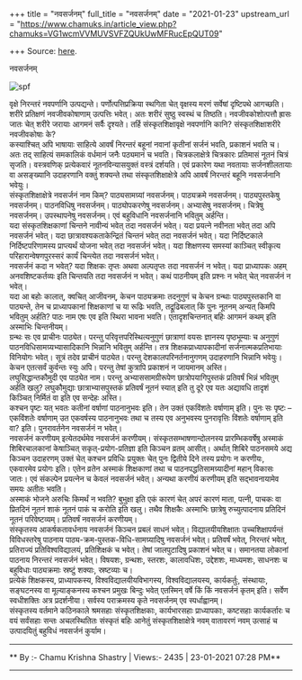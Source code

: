 +++
title = "नवसर्जनम्"
full_title = "नवसर्जनम्"
date = "2021-01-23"
upstream_url = "https://www.chamuks.in/article_view.php?chamuks=VG1wcmVVMUVSVFZQUkUwMFRucEpQUT09"

+++
Source: [here](https://www.chamuks.in/article_view.php?chamuks=VG1wcmVVMUVSVFZQUkUwMFRucEpQUT09).

नवसर्जनम् 



![spf](article_img/CHAMU-1611410321Navsrjanam.jpg)

वृक्षे निरन्तरं नवपर्णानि उत्पद्यन्ते। पर्णोत्पत्तिप्रक्रिया स्थगिता
चेत् वृक्षस्य मरणं सर्वेषां दृष्टिपथे आगच्छति। शरीरे प्रतिक्षणं
नवजीवकोषाणाम् उत्पत्तिः भवेत्। अतः शरीरं सुष्ठु स्वस्थं च तिष्ठति।
नवजीवकोशोत्पत्तौ ह्रासः जातः चेत् शरीरे जरायाः आगमनं सर्वैः दृश्यते।
तर्हि संस्कृतशिक्षावृक्षे नवपर्णानि कानि? संस्कृतशिक्षाशरीरे नवजीवकोषाः
के?  
कस्याश्चित् अपि भाषायाः साहित्ये आवर्षं निरन्तरं बहूनां नवानां कृतीनां
सर्जनं भवति, प्रकाशनं भवति च। अतः तद् साहित्यं समकालिकं वर्धमानं जनैः
पठ्यमानं च भवति। चित्रकलाक्षेत्रे चित्रकारः प्रतिमासं नूतनं चित्रं
सृजति। वस्त्रवणिक् प्रत्येकवारं नूतनविन्यासयुक्तं वस्त्रं दर्शयति। एवं
प्रकारेण यथा नवतायाः सर्जनशीलतायाः वा असङ्ख्यानि उदाहरणानि वक्तुं
शक्यन्ते तथा संस्कृतशिक्षाक्षेत्रे अपि आवर्षं निरन्तरं बहूनि नवसर्जनानि
भवेयुः।  
संस्कृतशिक्षाक्षेत्रे नवसर्जनं नाम किम्? पाठ्यसामग्र्यां नवसर्जनम्।
पाठ्यक्रमे नवसर्जनम्। पाठ्यपुस्तकेषु नवसर्जनम्। पाठनविधिषु नवसर्जनम्।
पाठ्योपकरणेषु नवसर्जनम्। अभ्यासेषु नवसर्जनम्। चित्रेषु नवसर्जनम्।
उपस्थापनेषु नवसर्जनम्। एवं बहुविधानि नवसर्जनानि भवितुम् अर्हन्ति।  
यदा संस्कृतशिक्षकाणां चिन्तने नावीन्यं भवेत् तदा नवसर्जनं भवेत्। यदा
प्रयत्ने नवीनता भवेत् तदा अपि नवसर्जनं भवेत्। यदा
छात्रावश्यकताकेन्द्रितं चिन्तनं भवेत् तदा नवसर्जनं भवेत्। यदा
निर्दिष्टकाले निर्दिष्टपरिणामस्य प्राप्त्यर्थं योजना भवेत् तदा नवसर्जनं
भवेत्। यदा शिक्षणस्य समस्यां काञ्चित् स्वीकृत्य परिहारान्वेषणपुरस्सरं
कार्यं चिन्त्येत तदा नवसर्जनं भवेत्।  
नवसर्जनं कदा न भवेत्? यदा शिक्षकः तृप्तः अथवा अल्पतृप्तः तदा नवसर्जनं न
भवेत्। यदा प्राध्यापकः अहम् अनवशिष्टकर्तव्यः इति चिन्तयति तदा नवसर्जनं न
भवेत्। कथं पाठनीयम् इति प्रश्नः न भवेत् चेत् नवसर्जनं न भवेत्।  
यदा आ बहोः कालात्, क्वचित् आजीवनम्, केचन पाठ्यक्रमाः तदनुगुणं च केचन
ग्रन्थाः पाठ्यपुस्तकानि वा पाठ्यन्ते, तेन च प्राध्यापकानां शिक्षकाणां च
या रूढिः भवति, तद्रूढिबलात् किं पुनः नूतनम् अन्यत् किमपि भवितुम् अर्हति?
पाठः नाम एषः एव इति स्थिरा भावना भवति। एतादृशचिन्तनात् बहिः आगमनं कथम्
इति अस्माभिः चिन्तनीयम्।  
ग्रन्थः सः एव प्राचीनः पाठ्येत। परन्तु परिवृत्तपरिस्थित्यनुगुणं
छात्राणां वयसः ज्ञानस्य पृष्ठभूम्याः च अनुगुणं
पाठनविधिसामग्र्यभ्यासादिकानि भिन्नानि भवितुम् अर्हन्ति। तत्र
शिक्षकप्राध्यापकादीनां सर्जनात्मकप्रतिभायाः विनियोगः भवेत्। सूत्रं तदेव
प्राचीनं पाठ्येत। परन्तु देशकालपरिनर्तनानुगणम् उदाहरणानि भिन्नानि
भवेयुः। केचन एतत्सर्वं कुर्वन्तः स्युः अपि। परन्तु तेषां कुत्रापि
प्रकाशनं न जायमानम् अस्ति।  
लघुसिद्धान्तकौमुदी एव पाठ्येत नाम। परन्तु अभ्याससामग्रीरूपेण
छात्रोपयागिपुस्तकं प्रतिवर्षं भिन्नं भवितुम् अर्हति खलु? लघुकौमुद्याः
छात्राभ्यासपुस्तकं प्रतिवर्षं नूतनं स्यात् इति तु दूरे एव यतः अद्यावधि
तादृशं किञ्चित् निर्मितं वा इति एव सन्देहः अस्ति।  
कश्चन पृष्टः यत् भवतः कतीनां वर्षाणां पाठनानुभवः इति। तेन उक्तं
एकविंशतेः वर्षाणाम् इति। पुनः सः पृष्टः – एकविंशतेः वर्षाणाम् उत
एकवर्षस्य पाठनानुभवः तथा च तस्य एव अनुभवस्य पुनरावृत्तिः विंशतेः
वर्षाणाम् इति वा? इति। पुनरावर्तनेन नवसर्जनं न भवेत्।  
नवसर्जनं करणीयम् इत्येतदर्थमेव नवसर्जनं करणीयम्।
संस्कृतसम्भाषणान्दोलनस्य प्रारम्भिकवर्षेषु अस्माकं शिबिरचालकानां
केषाञ्चित् सकृत्-प्रयोग-प्रतिज्ञा इति किञ्चन व्रतम् आसीत्। अर्थात्
शिबिरे पाठनसमये अद्य किञ्चन उदाहरणम् उक्तं चेत् कश्चन प्रविधिः प्रयुक्तः
चेत् पुनः द्वितीये दिने तस्य प्रयोगः न करणीयः, एकवारमेव प्रयोगः इति।
एतेन व्रतेन अस्माकं शिक्षकाणां तथा च पाठनपद्धतिसामग्र्यादीनां महान्
विकासः जातः। एवं संकल्पेन प्रयत्नेन च केवलं नवसर्जनं भवेत्। अन्यथा
करणीयं करणीयम् इति सद्भावनायामेव समयः अतीतः भवति।  
अस्माकं भोजने अरुचिः किमर्थं न भवति? बुभुक्षा इति एकं कारणं चेत् अपरं
कारणं माता, पत्नी, पाचकः वा प्रितदिनं नूतनं शाकं नूतनं पाकं च करोति इति
खलु। तथैव शिक्षकैः अस्माभिः छात्रेषु रुच्युत्पादनाय प्रतिदिनं नूतनं
परिवेष्टव्यम्। प्रतिवर्षं नवसर्जनं करणीयम्।  
संस्कृतस्य आकर्षकतावर्धनाय नवसर्जनं किञ्चन प्रबलं साधनं भवेत्।
विद्यालयीयशिक्षातः उच्चशिक्षापर्यन्तं विविधस्तरेषु पाठनाय
पाठ्य-क्रम-पुस्तक-विधि-सामग्र्यादिषु नवसर्जनं भवेत्। प्रतिवर्षं भवेत्,
निरन्तरं भवेत्, प्रतिराज्यं प्रतिविश्वविद्यालयं, प्रतिशिक्षकं च भवेत्।
तेषां जालपुटादिषु प्रकाशनं भवेत् च। समानतया लोकानां पाठनाय निरन्तरं
नवसर्जनं भवेत्। विषयशः, ग्रन्थशः, स्तरशः, कालावधिशः, उद्देशशः, माध्यमशः,
साधनशः च बहुविधाः पाठ्यक्रमाः स्रष्टुं शक्याः, स्रष्टव्याः च।  
प्रत्येकं शिक्षकस्य, प्राध्यापकस्य, विश्वविद्यालयीयविभागस्य,
विश्वविद्यालयस्य, कार्यकर्तुः, संस्थायाः, सङ्घटनस्य वा मूल्याङ्कनस्य
कश्चन प्रमुखः बिन्दुः भवेत् एतस्मिन् वर्षे किं किं नवसर्जनं कृतम् इति।
सर्वेण स्वधीशक्तिः अत्र प्रदर्शनीया। सर्वस्य पराक्रमस्य कृते नवसर्जनम्
एव स्पर्धाह्वानम्।  
संस्कृतस्य वर्तमाने कठिनकाले श्रमसहाः संस्कृतशिक्षकाः, कार्यभारसहाः
प्राध्यापकाः, कष्टसहाः कार्यकर्तारः च वयं सर्वंसहाः सन्तः अचलस्थितितः
संस्कृतं बहिः आनेतुं संस्कृतशिक्षाक्षेत्रे नवम् वातावरणं नवम् उत्साहं च
उत्पादयितुं बहुविधं नवसर्जनं कुर्याम।  

------------------------------------------------------------------------

** By :- Chamu Krishna Shastry \| Views:- 2435 \| 23-01-2021 07:28
PM**  

------------------------------------------------------------------------

